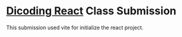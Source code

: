 # [Dicoding React](https://www.dicoding.com/academies/403) Class Submission

This submission used vite for initialize the react project.
